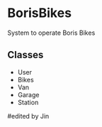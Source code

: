 BorisBikes
==========

System to operate Boris Bikes

Classes
---------------
* User
* Bikes
* Van
* Garage
* Station

#edited by Jin